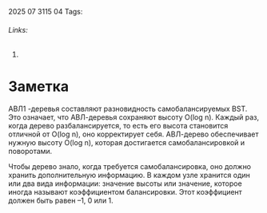 2025 07 3115 04
Tags: 
###### Links: 
1) 
# Заметка
АВЛ1 -деревья составляют разновидность самобалансируемых BST. Это означает, что АВЛ-деревья сохраняют высоту O(log n). Каждый раз, когда дерево разбалансируется, то есть его высота становится отличной от O(log n), оно корректирует себя. АВЛ-дерево обеспечивает нужную высоту O(log n), которая достигается самобалансировкой и поворотами.

Чтобы дерево знало, когда требуется самобалансировка, оно должно хранить дополнительную информацию. В каждом узле хранится один или два вида информации: значение высоты или значение, которое иногда называют коэффициентом балансировки. Этот коэффициент должен быть равен –1, 0 или 1.